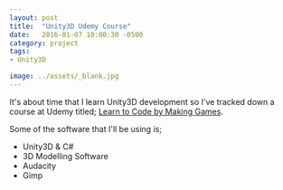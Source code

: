 ```yaml
---
layout: post
title:  "Unity3D Udemy Course"
date:   2016-01-07 10:00:30 -0500
category: project
tags: 
- Unity3D

image: ../assets/_blank.jpg
---
```


It's about time that I learn Unity3D development so I've tracked down a course at Udemy titled; <a href="https://www.udemy.com/unitycourse/learn/v4/overview" target="_blank">Learn to Code by Making Games</a>. 

Some of the software that I'll be using is; 

* Unity3D & C#
* 3D Modelling Software
* Audacity
* Gimp











